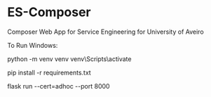 # ES-Composer
Composer Web App for Service Engineering for University of Aveiro


To Run Windows:

python -m venv venv
venv\Scripts\activate

pip install -r requirements.txt

flask run --cert=adhoc --port 8000
